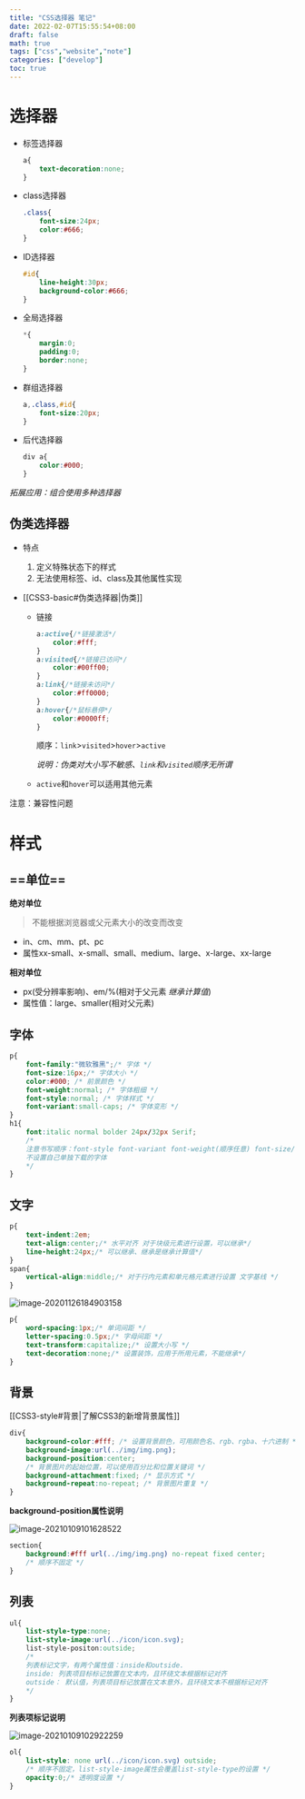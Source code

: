 ```yaml
---
title: "CSS选择器 笔记"
date: 2022-02-07T15:55:54+08:00
draft: false
math: true
tags: ["css","website","note"]
categories: ["develop"]
toc: true
---
```


# 选择器

- 标签选择器

  ```css
  a{
      text-decoration:none;
  }
  ```

- class选择器

  ```css
  .class{
      font-size:24px;
      color:#666;
  }
  ```

- ID选择器

  ```css
  #id{
      line-height:30px;
      background-color:#666;
  }
  ```

- 全局选择器

  ```css
  *{
      margin:0;
      padding:0;
      border:none;
  }
  ```

- 群组选择器

  ```css
  a,.class,#id{
      font-size:20px;
  }
  ```

- 后代选择器

  ```css
  div a{
      color:#000;
  }
  ```

*拓展应用：组合使用多种选择器*

## 伪类选择器

- 特点

  1. 定义特殊状态下的样式
  2. 无法使用标签、id、class及其他属性实现

- [[CSS3-basic#伪类选择器|伪类]]

  - 链接

    ```css
    a:active{/*链接激活*/
        color:#fff;
    }
    a:visited{/*链接已访问*/
        color:#00ff00;
    }
    a:link{/*链接未访问*/
        color:#ff0000;
    }
    a:hover{/*鼠标悬停*/
        color:#0000ff;
    }
    ```

    顺序：`link`>`visited`>`hover`>`active`

    *说明：伪类对大小写不敏感、`link`和`visited`顺序无所谓*

  - `active`和`hover`可以适用其他元素

注意：兼容性问题

# 样式

## ==单位==

**绝对单位**

> 不能根据浏览器或父元素大小的改变而改变

- in、cm、mm、pt、pc
- 属性xx-small、x-small、small、medium、large、x-large、xx-large

**相对单位**

- px(受分辨率影响)、em/%(相对于父元素 *继承计算值*)
- 属性值：large、smaller(相对父元素)

## 字体

```css
p{
    font-family:"微软雅黑";/* 字体 */
    font-size:16px;/* 字体大小 */
    color:#000; /* 前景颜色 */
    font-weight:normal; /* 字体粗细 */
    font-style:normal; /* 字体样式 */
    font-variant:small-caps; /* 字体变形 */
}
h1{
    font:italic normal bolder 24px/32px Serif;
    /*
    注意书写顺序：font-style font-variant font-weight(顺序任意) font-size/line-height font-family
    不设置自己单独下载的字体
    */
}
```

## 文字

```css
p{
    text-indent:2em;
    text-align:center;/* 水平对齐 对于块级元素进行设置，可以继承*/
    line-height:24px;/* 可以继承、继承是继承计算值*/
}
span{
    vertical-align:middle;/* 对于行内元素和单元格元素进行设置 文字基线 */
}
```

![image-20201126184903158](/images/CSS-selector/image-20201126184903158.png)

```css
p{
    word-spacing:1px;/* 单词间距 */
    letter-spacing:0.5px;/* 字母间距 */
    text-transform:capitalize;/* 设置大小写 */
    text-decoration:none;/* 设置装饰，应用于所用元素，不能继承*/
}
```

## 背景
[[CSS3-style#背景|了解CSS3的新增背景属性]]

```css
div{
    background-color:#fff; /* 设置背景颜色，可用颜色名、rgb、rgba、十六进制 */
    background-image:url(../img/img.png);
    background-position:center;
    /* 背景图片的起始位置，可以使用百分比和位置关键词 */
    background-attachment:fixed; /* 显示方式 */
    background-repeat:no-repeat; /* 背景图片重复 */
}
```

**background-position属性说明**

![image-20210109101628522](/images/CSS-selector/image-20210109101628522.png)

```css
section{
    background:#fff url(../img/img.png) no-repeat fixed center;
    /* 顺序不固定 */
}
```

## 列表

```css
ul{
    list-style-type:none;
    list-style-image:url(../icon/icon.svg);
    list-style-positon:outside;
    /* 
    列表标记文字，有两个属性值：inside和outside.
    inside: 列表项目标标记放置在文本内，且环绕文本根据标记对齐
    outside： 默认值，列表项目标记放置在文本意外，且环绕文本不根据标记对齐
    */
}
```

**列表项标记说明**

![image-20210109102922259](/images/CSS-selector/image-20210109102922259.png)

```css
ol{
    list-style: none url(../icon/icon.svg) outside;
    /* 顺序不固定，list-style-image属性会覆盖list-style-type的设置 */
    opacity:0;/* 透明度设置 */
}
```
